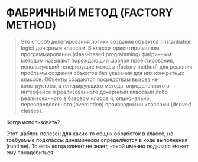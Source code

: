 # ФАБРИЧНЫЙ МЕТОД (FACTORY METHOD)

> Это способ делегирования логики создания объектов (instantiation logic)
> дочерным классам.
> В классо-ориентированном программировании (class-based programming)
> фабричным методом называют порождающий шаблон проектирования, использующий
> генерирущие методы (factory method) для решения проблемы создания объектов
> без указания для них конкретных классов. Объекты создаются посредствам
> вызова не конструктора, а генерирующего метода, определенного в интерфейсе
> и реализованного дочерними классами либо реализованного в базовом классе и,
> опционально, переопределенного (overridden) производными классами (derived
> classes).

Когда использовать?

Этот шаблон полезен для каких-то общих обработок в классе, но требуемые подклассы динамически определяются в ходе выполнения (runtime). То есть когда клиент не знает, какой именно подкласс может ему понадобиться.